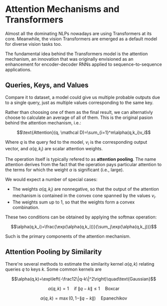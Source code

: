 # Attention Mechanisms and Transformers

Almost all the dominating NLPs nowadays are using Transformers at its core.
Meanwhile, the vision Transformers are emerged as a default model for diverse
vision tasks too.

The fundamental idea behind the Transformers model is the attention mechanism,
an innovation that was originally envisioned as an enhancement for encoder-decoder
RNNs applied to sequence-to-sequence applications.

## Queries, Keys, and Values

Compare it to dataset, a model could give us multiple probable outputs due to
a single query, just as multiple values corresponding to the same key.

Rather than choosing one of them as the final result, we can alternativly choose
to calculate an average of all of them.
This is the original pasion behind the attention mechanism, i.e.:

$$\text{Attention}(q, \mathcal D)=\sum_{i=1}^m\alpha(q,k_i)v_i$$

Where $q$ is the query fed to the model, $v_i$ is the corresponding output vector,
and $\alpha(q,k_i)$ are scalar attention weights.

The operation itself is typically refered to as **attention pooling**.
The name attention derives from the fact that the operation pays particular
attention to the terms for which the weight $\alpha$ is significant (i.e., large).

We would expect a number of special cases:

* The weights $\alpha(q,k_i)$ are nonnegative, so that the output of the attention
    mechanism is contained in the convex cone spanned by the values $v_i$.
* The weights sum up to $1$, so that the weights form a convex combination.

These two conditions can be obtained by applying the softmax operation:

$$\alpha(q,k_i)=\frac{\exp(\alpha(q,k_i))}{\sum_j\exp(\alpha(q,k_j))}$$

Such is the primary components of the attention mechanism.

## Attention Pooling by Similarity

There're several methods to estimate the similarity kernel $\alpha(q,k)$
relating queries $q$ to keys $k$. Some common kernels are

$$\alpha(q,k)=\exp\left(-\frac12\|q-k\|^2\right)\quad\text{Gaussian}$$

$$\alpha(q,k)=1\quad\text{if }\|q-k\|\leq1\quad\text{Boxcar}$$

$$\alpha(q,k)=\max(0,1-\|q-k\|)\quad\text{Epanechikov}$$
